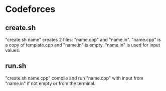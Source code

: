 # Codeforces

## create.sh 
  "create.sh name" creates 2 files: "name.cpp" and "name.in". "name.cpp" is a copy of template.cpp and "name.in" is empty. "name.in" is used for input values.
  
## run.sh
  "create.sh name.cpp" compile and run "name.cpp" with input from "name.in" if not empty or from the terminal.
